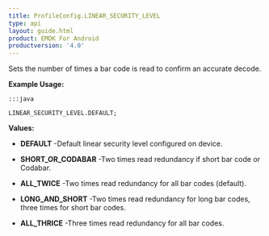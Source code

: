 ```yaml
---
title: ProfileConfig.LINEAR_SECURITY_LEVEL
type: api
layout: guide.html
product: EMDK For Android
productversion: '4.0'
---
```



Sets the number of times a bar code is read to confirm an accurate decode.
 
 

**Example Usage:**
	
	:::java
	
	LINEAR_SECURITY_LEVEL.DEFAULT;
	


**Values:**

* **DEFAULT** -Default linear security level configured on device.

* **SHORT_OR_CODABAR** -Two times read redundancy if short bar code or Codabar.

* **ALL_TWICE** -Two times read redundancy for all bar codes (default).

* **LONG_AND_SHORT** -Two times read redundancy for long bar codes, three times for short bar codes.

* **ALL_THRICE** -Three times read redundancy for all bar codes.













